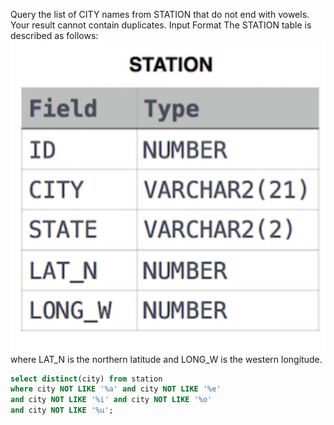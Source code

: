 Query the list of CITY names from STATION that do not end with vowels. Your result cannot contain duplicates.
Input Format
The STATION table is described as follows:
![](weather_table.png)
where LAT_N is the northern latitude and LONG_W is the western longitude.

```sql
select distinct(city) from station
where city NOT LIKE '%a' and city NOT LIKE '%e'
and city NOT LIKE '%i' and city NOT LIKE '%o'
and city NOT LIKE '%u';
```